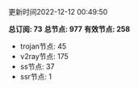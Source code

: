 更新时间2022-12-12 00:49:50

**总订阅: 73**
**总节点: 977**
**有效节点: 258**
- trojan节点: 45
- v2ray节点: 175
- ss节点: 37
- ssr节点: 1
